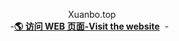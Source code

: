   <p align="center">
    Xuanbo.top
    <br />
    -<a href="https://xuanbo.top" target="blank"><strong>🌎 访问 WEB 页面-Visit the website</strong></a>&nbsp;&nbsp;-&nbsp;&nbsp;
  <br>
    <br />
  </p>
</p>
